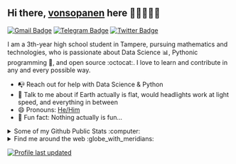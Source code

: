 ## Hi there, [vonsopanen](https://sopanen.net) here 👋🏼👨🏻‍💻

[![Gmail Badge](https://img.shields.io/badge/-miro@sopanen.net-c14438?style=flat&logo=Gmail&logoColor=white)](mailto:miro@sopanen.net "Connect via Email")
[![Telegram Badge](https://img.shields.io/badge/-@vonsopanen-0088CC?style=flat&logo=Telegram&logoColor=white)](https://t.me/vonsopanen "Contact on Telegram")
[![Twitter Badge](https://img.shields.io/badge/-@vonsopanen-00acee?style=flat&logo=Twitter&logoColor=white)](https://twitter.com/intent/follow?screen_name=vonsopanen "Follow on Twitter")

<a href="https://sopanen.net/"></a>

I am a 3th-year high school student in Tampere, pursuing mathematics and technologies, who is passionate about Data Science :bar_chart:, Pythonic programming :snake:, and open source :octocat:. I love to learn and contribute in any and every possible way.

- 📭 Reach out for help with Data Science & Python
- 💬 Talk to me about if Earth actually is flat, would headlights work at light speed, and everything in between
- 😄 Pronouns: [He/Him](https://www.mypronouns.org/he-him)
- 👾 Fun fact: Nothing actually is fun...

<details>
  <summary>Some of my Github Public Stats :computer:</summary>
  
  <a href="https://samujjwaal.me/"></a>

  [![My Github Stats](https://github-readme-stats.vercel.app/api?username=vonsopanen&show_icons=true&title_color=fff&icon_color=79ff97&text_color=9f9f9f&bg_color=151515)](https://github.com/vonsopanen)

  ![Profile Views](https://komarev.com/ghpvc/?username=vonsopanen&color=blue)


  ----
  
</details>

<details>
  <summary>Find me around the web :globe_with_meridians:</summary>
  
[![DEV Badge](https://img.shields.io/badge/-vonsopanen-0A0A0A?style=flat&logo=dev.to&logoColor=white)](https://dev.to/samujjwaal)
[![StackOverflow Badge](https://img.shields.io/badge/-daftdey-FE7A16?style=flat&logo=Stack%20Overflow&logoColor=white&)](https://stackoverflow.com/users/12843322/daftdey?tab=profile)
[![Instagram Badge](https://img.shields.io/badge/-Instagram-C13584?style=flat&logo=Instagram&logoColor=white)](https://www.instagram.com/souuoa/ "Follow on Instagram")
[![Spotify Badge](https://img.shields.io/badge/-Spotify-1DB954?style=flat&logo=Spotify&logoColor=white)](https://open.spotify.com/user/22ydzsykc57ailqsqbn4ycwsq "My Spotify playlists")
[![Reddit Badge](https://img.shields.io/badge/-u/daftdey-FF4500?style=flat&logo=Reddit&logoColor=white)](https://www.reddit.com/user/mirosopa/ "Find on Reddit")
----

</details>

[![Profile last updated](https://img.shields.io/github/last-commit/vonsopanen/vonsopanen/master?label=Last%20updated&style=flat)](https://github.com/vonsopanen/vonsopanen/commits)

